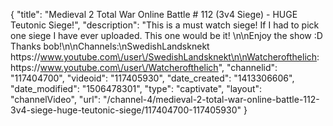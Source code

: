 {
    "title": "Medieval 2 Total War Online Battle # 112 (3v4 Siege) - HUGE Teutonic Siege!",
    "description": "This is a must watch siege!  If I had to pick one siege I have ever uploaded.  This one would be it!  \n\nEnjoy the show :D  Thanks bob!\n\nChannels:\nSwedishLandsknekt https:\/\/www.youtube.com\/user\/SwedishLandsknekt\n\nWatcherofthelich: https:\/\/www.youtube.com\/user\/Watcherofthelich",
    "channelid": "117404700",
    "videoid": "117405930",
    "date_created": "1413306606",
    "date_modified": "1506478301",
    "type": "captivate",
    "layout": "channelVideo",
    "url": "\/channel-4\/medieval-2-total-war-online-battle-112-3v4-siege-huge-teutonic-siege\/117404700-117405930"
}
